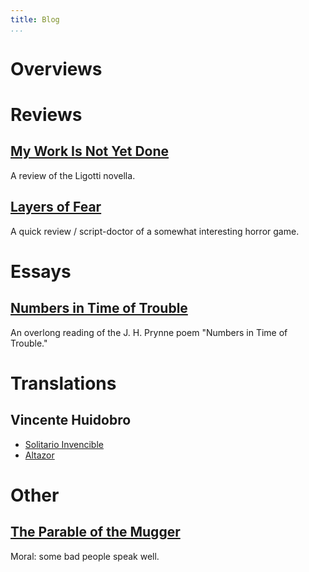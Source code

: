 ```yaml
---
title: Blog
...
```


# Overviews

# Reviews

## [My Work Is Not Yet Done](/pages/2020-8-13-my-work-is-not-yet-done)

A review of the Ligotti novella.

## [Layers of Fear](/pages/2019-5-layers-of-fear-review)

A quick review / script-doctor of a somewhat interesting horror game.

# Essays

## [Numbers in Time of Trouble](/pages/2021-02-11-numbers-in-time-of-trouble)

An overlong reading of the J. H. Prynne poem "Numbers in Time of Trouble."

# Translations

## Vincente Huidobro

* [Solitario Invencible](/pages/2021-02-14-huidobro-solitario-invencible)
* [Altazor](/pages/2021-02-14-huidobro-altazor-1)

# Other

## [The Parable of the Mugger](/pages/2020-11-12-the-parable-of-the-mugger)

Moral: some bad people speak well.